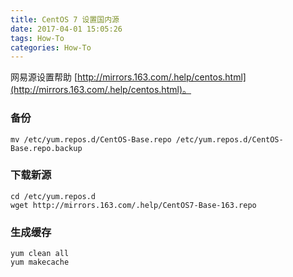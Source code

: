 ```yaml
---
title: CentOS 7 设置国内源
date: 2017-04-01 15:05:26
tags: How-To
categories: How-To
---
```


网易源设置帮助 [http://mirrors.163.com/.help/centos.html](http://mirrors.163.com/.help/centos.html)。

<!-- more -->

### 备份
```shell
mv /etc/yum.repos.d/CentOS-Base.repo /etc/yum.repos.d/CentOS-Base.repo.backup
```

### 下载新源

```
cd /etc/yum.repos.d
wget http://mirrors.163.com/.help/CentOS7-Base-163.repo
```

### 生成缓存

```
yum clean all
yum makecache
```